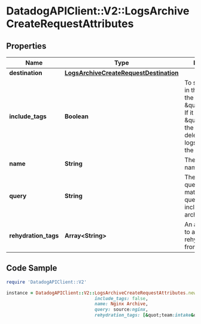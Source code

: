 # DatadogAPIClient::V2::LogsArchiveCreateRequestAttributes

## Properties

Name | Type | Description | Notes
------------ | ------------- | ------------- | -------------
**destination** | [**LogsArchiveCreateRequestDestination**](LogsArchiveCreateRequestDestination.md) |  | 
**include_tags** | **Boolean** | To store the tags in the archive, set the value \&quot;true\&quot;. If it is set to \&quot;false\&quot;, the tags will be deleted when the logs are sent to the archive. | [optional] [default to false]
**name** | **String** | The archive name. | 
**query** | **String** | The archive query/filter. Logs matching this query are included in the archive. | 
**rehydration_tags** | **Array&lt;String&gt;** | An array of tags to add to rehydrated logs from an archive. | [optional] 

## Code Sample

```ruby
require 'DatadogAPIClient::V2'

instance = DatadogAPIClient::V2::LogsArchiveCreateRequestAttributes.new(destination: null,
                                 include_tags: false,
                                 name: Nginx Archive,
                                 query: source:nginx,
                                 rehydration_tags: [&quot;team:intake&quot;,&quot;team:app&quot;])
```


